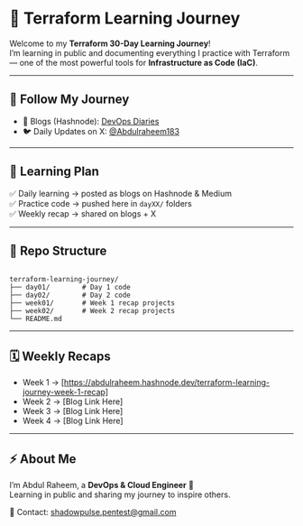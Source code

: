 
# 🚀 Terraform Learning Journey

Welcome to my **Terraform 30-Day Learning Journey**!  
I’m learning in public and documenting everything I practice with Terraform — one of the most powerful tools for **Infrastructure as Code (IaC)**.  

---

## 🔗 Follow My Journey
- 📝 Blogs (Hashnode): [DevOps Diaries](https://abdulraheem.hashnode.dev)    
- 🐦 Daily Updates on X: [@Abdulraheem183](https://x.com/Abdulraheem183)  

---

## 📅 Learning Plan
✅ Daily learning → posted as blogs on Hashnode & Medium  
✅ Practice code → pushed here in `dayXX/` folders  
✅ Weekly recap → shared on blogs + X  

---

## 📂 Repo Structure
```

terraform-learning-journey/
├── day01/        # Day 1 code
├── day02/        # Day 2 code
├── week01/       # Week 1 recap projects
├── week02/       # Week 2 recap projects
└── README.md

```

---

## 🗓 Weekly Recaps
- Week 1 → [https://abdulraheem.hashnode.dev/terraform-learning-journey-week-1-recap]  
- Week 2 → [Blog Link Here]  
- Week 3 → [Blog Link Here]  
- Week 4 → [Blog Link Here]  

---

## ⚡ About Me
I’m Abdul Raheem, a **DevOps & Cloud Engineer** 🚀  
Learning in public and sharing my journey to inspire others.  

📩 Contact: shadowpulse.pentest@gmail.com


